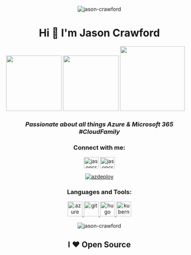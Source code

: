 

<p align="center"> <img src="https://komarev.com/ghpvc/?username=jason-crawford&label=Profile%20views&color=0e75b6&style=flat" alt="jason-crawford" /> </p><h1 align="center">Hi 👋 I'm Jason Crawford</h1>

<p align="Centre">
  <img src="https://images.credly.com/images/336eebfc-0ac3-4553-9a67-b402f491f185/azure-administrator-associate-600x600.png" width="150">
  <img src="https://images.credly.com/images/59db067c-f0e9-44a8-bcc7-53a960274bfb/CERT-Associate-Microsoft365-Teams-Administrator.png" width="150">
  <img src="https://images.credly.com/images/dfa4cb20-16ed-42ca-90a5-6528b62ee651/linkedin_thumb_microsoft365-enterprise-adminstrator-expert-600x600.png" width="175">
</p>

*<h3 align="center">Passionate about all things Azure & Microsoft 365 #CloudFamily</h3>*

<h3 align="center">Connect with me:</h3>
<p align="center">
<a href="https://twitter.com/jasoncraawford" target="blank"><img align="center" src="https://raw.githubusercontent.com/rahuldkjain/github-profile-readme-generator/master/src/images/icons/Social/twitter.svg" alt="jasoncraawford" height="30" width="40" /></a>
<a href="https://linkedin.com/in/jasoncrawforditengineer" target="blank"><img align="center" src="https://raw.githubusercontent.com/rahuldkjain/github-profile-readme-generator/master/src/images/icons/Social/linked-in-alt.svg" alt="jasoncrawforditengineer" height="30" width="40" /></a>
</p>
  <p align="center"> <a href="https://twitter.com/jasoncraawford" target="blank"><img src="https://img.shields.io/twitter/follow/azdeploy?logo=twitter&style=for-the-badge" alt="azdeploy" /></a> </p>

<h3 align="center">Languages and Tools:</h3>
<p align="center"> <a href="https://azure.microsoft.com/en-in/" target="_blank" rel="noreferrer"> <img src="https://www.vectorlogo.zone/logos/microsoft_azure/microsoft_azure-icon.svg" alt="azure" width="40" height="40"/> </a> <a href="https://git-scm.com/" target="_blank" rel="noreferrer"> <img src="https://www.vectorlogo.zone/logos/git-scm/git-scm-icon.svg" alt="git" width="40" height="40"/> </a> <a href="https://gohugo.io/" target="_blank" rel="noreferrer"> <img src="https://api.iconify.design/logos-hugo.svg" alt="hugo" width="40" height="40"/> </a> <a href="https://kubernetes.io" target="_blank" rel="noreferrer"> <img src="https://www.vectorlogo.zone/logos/kubernetes/kubernetes-icon.svg" alt="kubernetes" width="40" height="40"/> </a> </p>

<p align="center"> <img src="https://github-readme-stats.vercel.app/api?username=jason-crawford&show_icons=true&locale=en" alt="jason-crawford" /></p> <p>

  <h2 align="center">
   I ❤ Open Source
</h2>

